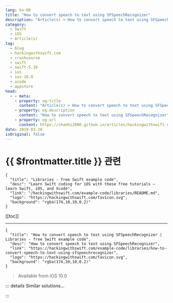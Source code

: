 ```yaml
---
lang: ko-KR
title: "How to convert speech to text using SFSpeechRecognizer"
description: "Article(s) > How to convert speech to text using SFSpeechRecognizer"
category:
  - Swift
  - iOS
  - Article(s)
tag: 
  - blog
  - hackingwithswift.com
  - crashcourse
  - swift
  - swift-5.10
  - ios
  - ios-10.0
  - xcode
  - appstore
head:
  - - meta:
    - property: og:title
      content: "Article(s) > How to convert speech to text using SFSpeechRecognizer"
    - property: og:description
      content: "How to convert speech to text using SFSpeechRecognizer"
    - property: og:url
      content: https://chanhi2000.github.io/articles/hackingwithswift.com/example-code/libraries/how-to-convert-speech-to-text-using-sfspeechrecognizer.html
date: 2019-03-28
isOriginal: false
---
```


# {{ $frontmatter.title }} 관련

```component VPCard
{
  "title": "Libraries - free Swift example code",
  "desc": "Learn Swift coding for iOS with these free tutorials – learn Swift, iOS, and Xcode",
  "link": "/hackingwithswift.com/example-code/libraries/README.md",
  "logo": "https://hackingwithswift.com/favicon.svg",
  "background": "rgba(174,10,10,0.2)"
}
```

[[toc]]

---

```component VPCard
{
  "title": "How to convert speech to text using SFSpeechRecognizer | Libraries - free Swift example code",
  "desc": "How to convert speech to text using SFSpeechRecognizer",
  "link": "https://hackingwithswift.com/example-code/libraries/how-to-convert-speech-to-text-using-sfspeechrecognizer",
  "logo": "https://hackingwithswift.com/favicon.svg",
  "background": "rgba(174,10,10,0.2)"
}
```

> Available from iOS 10.0

<!-- TODO: 작성 -->

<!-- 
iOS has a built-in speech transcription system, which allows you to convert any audio recording into a text stream. It takes a few steps to configure, so let’s walk through them.

First, add `import Speech` to the top of your Swift file, to bring in the Speech framework.

Second, request permission to transcribe audio:

```swift
func requestTranscribePermissions() {
    SFSpeechRecognizer.requestAuthorization { [unowned self] authStatus in
        DispatchQueue.main.async {
            if authStatus == .authorized {
                print("Good to go!")
            } else {
                print("Transcription permission was declined.")
            }
        }
    }
}
```

Third, add a key to your Info.plist called `NSSpeechRecognitionUsageDescription`, then give it a string describing what you intend to do with the transcriptions.

Finally, write a method to perform transcription on an audio URL. This URL should be a recording you’ve already made, that is stored locally on the device:

```swift
func transcribeAudio(url: URL) {
    // create a new recognizer and point it at our audio
    let recognizer = SFSpeechRecognizer()
    let request = SFSpeechURLRecognitionRequest(url: url)

    // start recognition!
    recognizer?.recognitionTask(with: request) { [unowned self] (result, error) in
        // abort if we didn't get any transcription back
        guard let result = result else {
            print("There was an error: \(error!)")
            return
        }

        // if we got the final transcription back, print it
        if result.isFinal {
            // pull out the best transcription...
            print(result.bestTranscription.formattedString)
        }
    }
}
```

Note: the `isFinal` property is there because you may get an initial transcription back containing some or all of the text, but it’s only considered final – i.e. as good as it gets – when the `isFinal` flag is true.

-->

::: details Similar solutions…

<!--
/example-code/media/how-to-convert-text-to-speech-using-avspeechsynthesizer-avspeechutterance-and-avspeechsynthesisvoice">How to convert text to speech using AVSpeechSynthesizer, AVSpeechUtterance and AVSpeechSynthesisVoice 
/example-code/media/how-to-highlight-text-to-speech-words-being-read-using-avspeechsynthesizer">How to highlight text to speech words being read using AVSpeechSynthesizer 
/quick-start/swiftui/swiftui-tips-and-tricks">SwiftUI tips and tricks 
/quick-start/swiftui/how-to-add-advanced-text-styling-using-attributedstring">How to add advanced text styling using AttributedString 
/quick-start/swiftui/how-to-create-custom-text-effects-and-animations">How to create custom text effects and animations</a>
-->

:::

